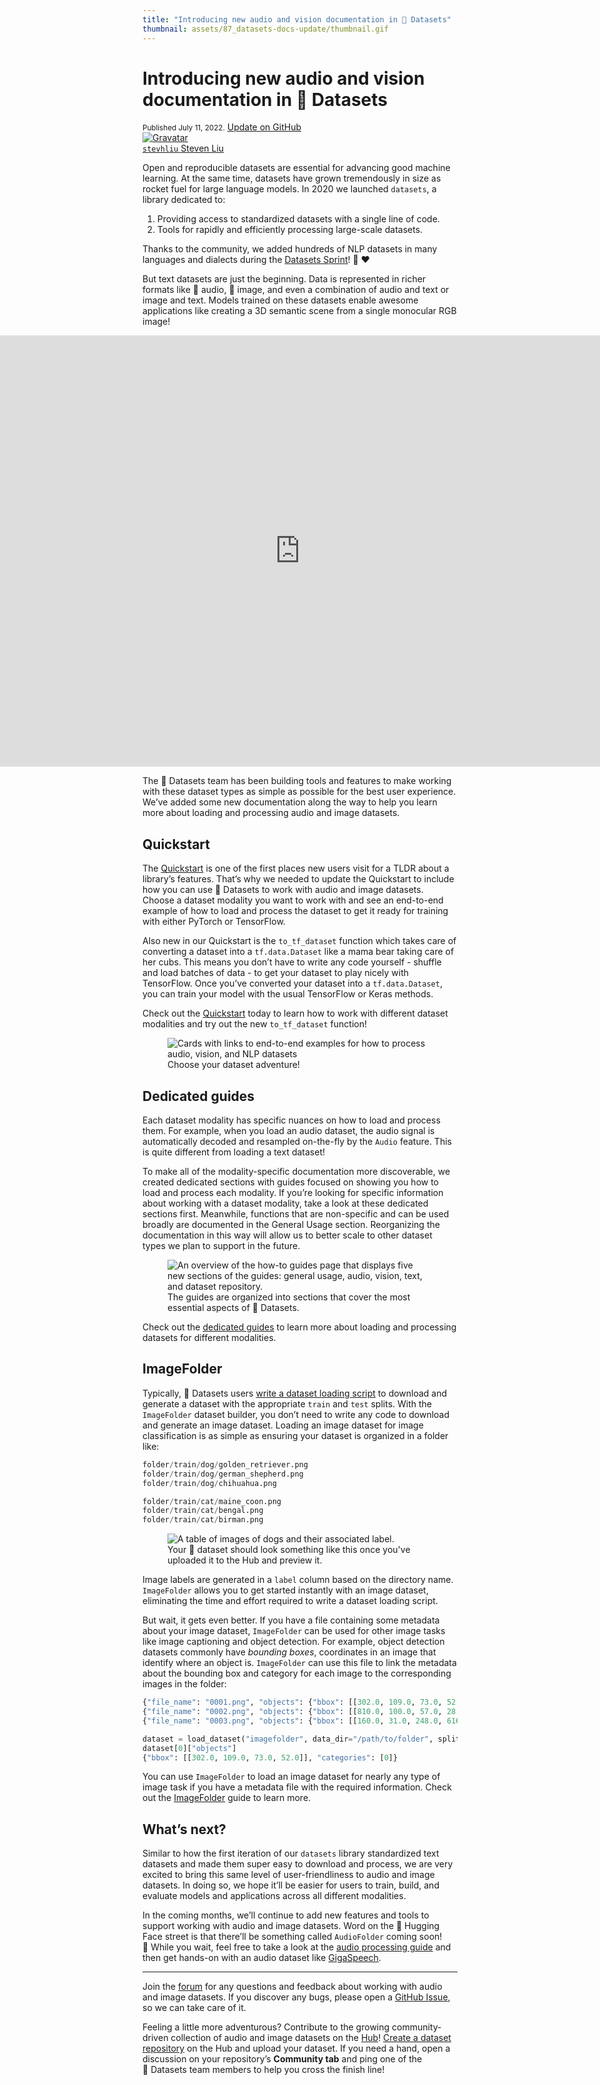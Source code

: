 ```yaml
---
title: "Introducing new audio and vision documentation in 🤗 Datasets"
thumbnail: assets/87_datasets-docs-update/thumbnail.gif
---
```


<h1>
    Introducing new audio and vision documentation in 🤗 Datasets
</h1>

<div class="blog-metadata">
    <small>Published July 11, 2022.</small>
    <a target="_blank" class="btn no-underline text-sm mb-5 font-sans" href="https://github.com/huggingface/blog/blob/main/datasets-docs-update.md">
        Update on GitHub
    </a>
</div>

<div class="author-card">
    <a href="/stevhliu"> 
        <img class="avatar avatar-user" src="https://aeiljuispo.cloudimg.io/v7/https://s3.amazonaws.com/moonup/production/uploads/1599079986463-noauth.jpeg?w=200&h=200&f=face" title="Gravatar">
        <div class="bfc">
            <code>stevhliu</code>
            <span class="fullname">Steven Liu</span>
        </div>
    </a>
</div>

Open and reproducible datasets are essential for advancing good machine learning. At the same time, datasets have grown tremendously in size as rocket fuel for large language models. In 2020 we launched `datasets`, a library dedicated to:

1. Providing access to standardized datasets with a single line of code.
2. Tools for rapidly and efficiently processing large-scale datasets.

Thanks to the community, we added hundreds of NLP datasets in many languages and dialects during the [Datasets Sprint](https://discuss.huggingface.co/t/open-to-the-community-one-week-team-effort-to-reach-v2-0-of-hf-datasets-library/2176)! 🤗 ❤️

But text datasets are just the beginning. Data is represented in richer formats like 🎵 audio, 📸 image, and even a combination of audio and text or image and text. Models trained on these datasets enable awesome applications like creating a 3D semantic scene from a single monocular RGB image!

<div class="hidden xl:block">
<div style="display: flex; flex-direction: column; align-items: center;">
<iframe src="https://hf.space/embed/CVPR/MonoScene/+
" frameBorder="0" width="1400" height="690" title="Gradio app" class="p-0 flex-grow space-iframe" allow="accelerometer; ambient-light-sensor; autoplay; battery; camera; document-domain; encrypted-media; fullscreen; geolocation; gyroscope; layout-animations; legacy-image-formats; magnetometer; microphone; midi; oversized-images; payment; picture-in-picture; publickey-credentials-get; sync-xhr; usb; vr ; wake-lock; xr-spatial-tracking" sandbox="allow-forms allow-modals allow-popups allow-popups-to-escape-sandbox allow-same-origin allow-scripts allow-downloads"></iframe>
</div>
</div>

The 🤗 Datasets team has been building tools and features to make working with these dataset types as simple as possible for the best user experience. We’ve added some new documentation along the way to help you learn more about loading and processing audio and image datasets.

## Quickstart

The [Quickstart](https://huggingface.co/docs/datasets/master/en/quickstart) is one of the first places new users visit for a TLDR about a library’s features. That’s why we needed to update the Quickstart to include how you can use 🤗 Datasets to work with audio and image datasets. Choose a dataset modality you want to work with and see an end-to-end example of how to load and process the dataset to get it ready for training with either PyTorch or TensorFlow.

Also new in our Quickstart is the `to_tf_dataset` function which takes care of converting a dataset into a `tf.data.Dataset` like a mama bear taking care of her cubs. This means you don’t have to write any code yourself - shuffle and load batches of data - to get your dataset to play nicely with TensorFlow. Once you’ve converted your dataset into a `tf.data.Dataset`, you can train your model with the usual TensorFlow or Keras methods.

Check out the [Quickstart](https://huggingface.co/docs/datasets/master/en/quickstart) today to learn how to work with different dataset modalities and try out the new `to_tf_dataset` function!

<figure class="image table text-center m-0 w-full">
  <img style="border:none;" alt="Cards with links to end-to-end examples for how to process audio, vision, and NLP datasets" src="assets/87_datasets-docs-update/quickstart.png" />
  <figcaption>Choose your dataset adventure!</figcaption>
</figure>

## Dedicated guides

Each dataset modality has specific nuances on how to load and process them. For example, when you load an audio dataset, the audio signal is automatically decoded and resampled on-the-fly by the `Audio` feature. This is quite different from loading a text dataset!

To make all of the modality-specific documentation more discoverable, we created dedicated sections with guides focused on showing you how to load and process each modality. If you’re looking for specific information about working with a dataset modality, take a look at these dedicated sections first. Meanwhile, functions that are non-specific and can be used broadly are documented in the General Usage section. Reorganizing the documentation in this way will allow us to better scale to other dataset types we plan to support in the future.

<figure class="image table text-center m-0 w-full">
  <img style="border:none;" alt="An overview of the how-to guides page that displays five new sections of the guides: general usage, audio, vision, text, and dataset repository." src="assets/87_datasets-docs-update/overview.png" />
  <figcaption>The guides are organized into sections that cover the most essential aspects of 🤗 Datasets.</figcaption>
</figure>

Check out the [dedicated guides](https://huggingface.co/docs/datasets/master/en/how_to) to learn more about loading and processing datasets for different modalities.

## ImageFolder

Typically, 🤗 Datasets users [write a dataset loading script](https://huggingface.co/docs/datasets/master/en/dataset_script) to download and generate a dataset with the appropriate `train` and `test` splits. With the `ImageFolder` dataset builder, you don’t need to write any code to download and generate an image dataset. Loading an image dataset for image classification is as simple as ensuring your dataset is organized in a folder like:

```py
folder/train/dog/golden_retriever.png
folder/train/dog/german_shepherd.png
folder/train/dog/chihuahua.png

folder/train/cat/maine_coon.png
folder/train/cat/bengal.png
folder/train/cat/birman.png
```

<figure class="image table text-center m-0 w-full">
  <img style="border:none;" alt="A table of images of dogs and their associated label." src="assets/87_datasets-docs-update/good_boi_pics.png" />
  <figcaption>Your 🐶 dataset should look something like this once you've uploaded it to the Hub and preview it.</figcaption>
</figure>

Image labels are generated in a `label` column based on the directory name. `ImageFolder` allows you to get started instantly with an image dataset, eliminating the time and effort required to write a dataset loading script.

But wait, it gets even better. If you have a file containing some metadata about your image dataset, `ImageFolder` can be used for other image tasks like image captioning and object detection. For example, object detection datasets commonly have *bounding boxes*, coordinates in an image that identify where an object is. `ImageFolder` can use this file to link the metadata about the bounding box and category for each image to the corresponding images in the folder:

```py
{"file_name": "0001.png", "objects": {"bbox": [[302.0, 109.0, 73.0, 52.0]], "categories": [0]}}
{"file_name": "0002.png", "objects": {"bbox": [[810.0, 100.0, 57.0, 28.0]], "categories": [1]}}
{"file_name": "0003.png", "objects": {"bbox": [[160.0, 31.0, 248.0, 616.0], [741.0, 68.0, 202.0, 401.0]], "categories": [2, 2]}}

dataset = load_dataset("imagefolder", data_dir="/path/to/folder", split="train")
dataset[0]["objects"]
{"bbox": [[302.0, 109.0, 73.0, 52.0]], "categories": [0]}
```

You can use `ImageFolder` to load an image dataset for nearly any type of image task if you have a metadata file with the required information. Check out the [ImageFolder](https://huggingface.co/docs/datasets/master/en/image_process) guide to learn more.

## What’s next?

Similar to how the first iteration of our `datasets` library standardized text datasets and made them super easy to download and process, we are very excited to bring this same level of user-friendliness to audio and image datasets. In doing so, we hope it’ll be easier for users to train, build, and evaluate models and applications across all different modalities.

In the coming months, we’ll continue to add new features and tools to support working with audio and image datasets. Word on the 🤗 Hugging Face street is that there’ll be something called `AudioFolder` coming soon! 🤫 While you wait, feel free to take a look at the [audio processing guide](https://huggingface.co/docs/datasets/master/en/audio_process) and then get hands-on with an audio dataset like [GigaSpeech](https://huggingface.co/datasets/speechcolab/gigaspeech).

---

Join the [forum](https://discuss.huggingface.co/) for any questions and feedback about working with audio and image datasets. If you discover any bugs, please open a [GitHub Issue](https://github.com/huggingface/datasets/issues/new/choose), so we can take care of it.

Feeling a little more adventurous? Contribute to the growing community-driven collection of audio and image datasets on the [Hub](https://huggingface.co/datasets)! [Create a dataset repository](https://huggingface.co/docs/datasets/master/en/upload_dataset) on the Hub and upload your dataset. If you need a hand, open a discussion on your repository’s **Community tab** and ping one of the 🤗 Datasets team members to help you cross the finish line!
